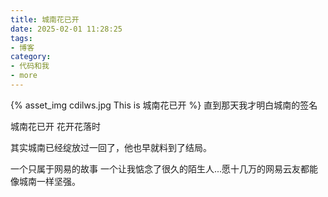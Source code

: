 ```yaml
---
title: 城南花已开
date: 2025-02-01 11:28:25
tags:
- 博客
category:
- 代码和我
- more
---
```

{% asset_img cdilws.jpg This is 城南花已开 %}
直到那天我才明白城南的签名

城南花已开 花开花落时

其实城南已经绽放过一回了，他也早就料到了结局。

一个只属于网易的故事 一个让我惦念了很久的陌生人...愿十几万的网易云友都能像城南一样坚强。